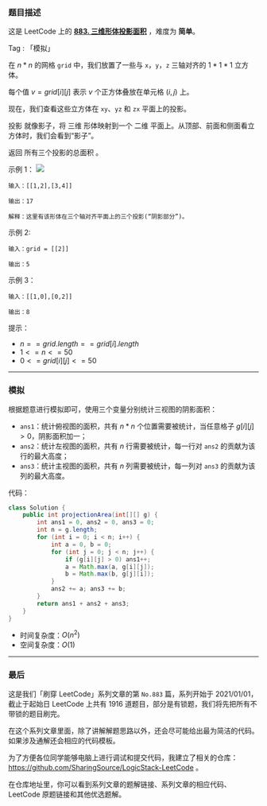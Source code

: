 ### 题目描述

这是 LeetCode 上的 **[883. 三维形体投影面积](https://leetcode-cn.com/problems/projection-area-of-3d-shapes/solution/by-ac_oier-r6hj/)** ，难度为 **简单**。

Tag : 「模拟」



在 $n * n$ 的网格 `grid` 中，我们放置了一些与 `x`，`y`，`z` 三轴对齐的 $1 * 1 * 1$ 立方体。

每个值 $v = grid[i][j]$ 表示 $v$ 个正方体叠放在单元格 $(i, j)$ 上。

现在，我们查看这些立方体在 `xy`、`yz` 和 `zx` 平面上的投影。

投影 就像影子，将 三维 形体映射到一个 二维 平面上。从顶部、前面和侧面看立方体时，我们会看到“影子”。

返回 所有三个投影的总面积 。

示例 1：
![](https://s3-lc-upload.s3.amazonaws.com/uploads/2018/08/02/shadow.png)
```
输入：[[1,2],[3,4]]

输出：17

解释：这里有该形体在三个轴对齐平面上的三个投影(“阴影部分”)。
```
示例 2:
```
输入：grid = [[2]]

输出：5
```
示例 3：
```
输入：[[1,0],[0,2]]

输出：8
```

提示：
* $n == grid.length == grid[i].length$
* $1 <= n <= 50$
* $0 <= grid[i][j] <= 50$

---

### 模拟

根据题意进行模拟即可，使用三个变量分别统计三视图的阴影面积：

* `ans1`：统计俯视图的面积，共有 $n * n$ 个位置需要被统计，当任意格子 $g[i][j] > 0$，阴影面积加一；
* `ans2`：统计左视图的面积，共有 $n$ 行需要被统计，每一行对 `ans2` 的贡献为该行的最大高度；
* `ans3`：统计主视图的面积，共有 $n$ 列需要被统计，每一列对 `ans3` 的贡献为该列的最大高度。

代码：
```Java
class Solution {
    public int projectionArea(int[][] g) {
        int ans1 = 0, ans2 = 0, ans3 = 0;
        int n = g.length;
        for (int i = 0; i < n; i++) {
            int a = 0, b = 0;
            for (int j = 0; j < n; j++) {
                if (g[i][j] > 0) ans1++;
                a = Math.max(a, g[i][j]);
                b = Math.max(b, g[j][i]);
            }
            ans2 += a; ans3 += b;
        }
        return ans1 + ans2 + ans3;
    }
}
```
* 时间复杂度：$O(n^2)$
* 空间复杂度：$O(1)$

---

### 最后

这是我们「刷穿 LeetCode」系列文章的第 `No.883` 篇，系列开始于 2021/01/01，截止于起始日 LeetCode 上共有 1916 道题目，部分是有锁题，我们将先把所有不带锁的题目刷完。

在这个系列文章里面，除了讲解解题思路以外，还会尽可能给出最为简洁的代码。如果涉及通解还会相应的代码模板。

为了方便各位同学能够电脑上进行调试和提交代码，我建立了相关的仓库：https://github.com/SharingSource/LogicStack-LeetCode 。

在仓库地址里，你可以看到系列文章的题解链接、系列文章的相应代码、LeetCode 原题链接和其他优选题解。

